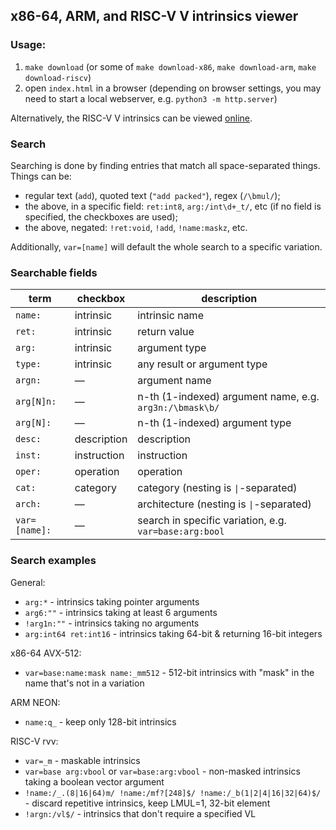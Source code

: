 ## x86-64, ARM, and RISC-V V intrinsics viewer

### Usage:
1. `make download` (or some of `make download-x86`, `make download-arm`, `make download-riscv`)
2. open `index.html` in a browser (depending on browser settings, you may need to start a local webserver, e.g. `python3 -m http.server`)

Alternatively, the RISC-V V intrinsics can be viewed [online](https://dzaima.github.io/intrinsics-viewer).

### Search

Searching is done by finding entries that match all space-separated things. Things can be:

- regular text (`add`), quoted text (`"add packed"`), regex (`/\bmul/`);
- the above, in a specific field: `ret:int8`, `arg:/int\d+_t/`, etc (if no field is specified, the checkboxes are used);
- the above, negated: `!ret:void`, `!add`, `!name:maskz`, etc.

Additionally, `var=[name]` will default the whole search to a specific variation.

### Searchable fields

term          | checkbox    | description
--------------|-------------|-------------
`name:`       | intrinsic   | intrinsic name
`ret:`        | intrinsic   | return value
`arg:`        | intrinsic   | argument type
`type:`       | intrinsic   | any result or argument type
`argn:`       | —           | argument name
`arg[N]n:`    | —           | n-th (1-indexed) argument name, e.g. `arg3n:/\bmask\b/`
`arg[N]:`     | —           | n-th (1-indexed) argument type
`desc:`       | description | description
`inst:`       | instruction | instruction
`oper:`       | operation   | operation
`cat:`        | category    | category (nesting is `\|`-separated)
`arch:`       | —           | architecture (nesting is `\|`-separated)
`var=[name]:` | —           | search in specific variation, e.g. `var=base:arg:bool`

### Search examples

General:

- `arg:*` - intrinsics taking pointer arguments
- `arg6:""` - intrinsics taking at least 6 arguments
- `!arg1n:""` - intrinsics taking no arguments
- `arg:int64 ret:int16` - intrinsics taking 64-bit & returning 16-bit integers

x86-64 AVX-512:

- `var=base:name:mask name:_mm512` - 512-bit intrinsics with "mask" in the name that's not in a variation

ARM NEON:

- `name:q_` - keep only 128-bit intrinsics

RISC-V rvv:

- `var=_m` - maskable intrinsics
- `var=base arg:vbool` or `var=base:arg:vbool` - non-masked intrinsics taking a boolean vector argument
- `!name:/_.(8|16|64)m/ !name:/mf?[248]$/ !name:/_b(1|2|4|16|32|64)$/` - discard repetitive intrinsics, keep LMUL=1, 32-bit element
- `!argn:/vl$/` - intrinsics that don't require a specified VL
